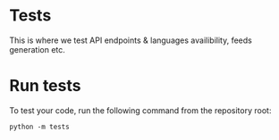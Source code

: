 # Tests
This is where we test API endpoints & languages availibility, feeds generation etc.

# Run tests
To test your code, run the following command from the repository root:
```
python -m tests
```